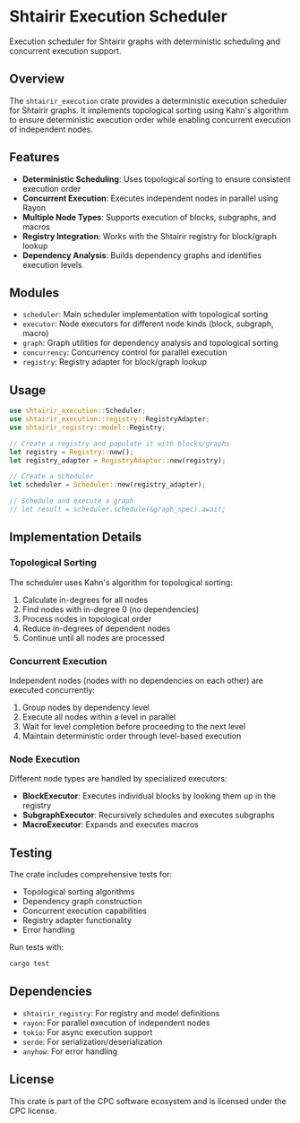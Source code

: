 # Shtairir Execution Scheduler

Execution scheduler for Shtairir graphs with deterministic scheduling and concurrent execution support.

## Overview

The `shtairir_execution` crate provides a deterministic execution scheduler for Shtairir graphs. It implements topological sorting using Kahn's algorithm to ensure deterministic execution order while enabling concurrent execution of independent nodes.

## Features

- **Deterministic Scheduling**: Uses topological sorting to ensure consistent execution order
- **Concurrent Execution**: Executes independent nodes in parallel using Rayon
- **Multiple Node Types**: Supports execution of blocks, subgraphs, and macros
- **Registry Integration**: Works with the Shtairir registry for block/graph lookup
- **Dependency Analysis**: Builds dependency graphs and identifies execution levels

## Modules

- `scheduler`: Main scheduler implementation with topological sorting
- `executor`: Node executors for different node kinds (block, subgraph, macro)
- `graph`: Graph utilities for dependency analysis and topological sorting
- `concurrency`: Concurrency control for parallel execution
- `registry`: Registry adapter for block/graph lookup

## Usage

```rust
use shtairir_execution::Scheduler;
use shtairir_execution::registry::RegistryAdapter;
use shtairir_registry::model::Registry;

// Create a registry and populate it with blocks/graphs
let registry = Registry::new();
let registry_adapter = RegistryAdapter::new(registry);

// Create a scheduler
let scheduler = Scheduler::new(registry_adapter);

// Schedule and execute a graph
// let result = scheduler.schedule(&graph_spec).await;
```

## Implementation Details

### Topological Sorting

The scheduler uses Kahn's algorithm for topological sorting:

1. Calculate in-degrees for all nodes
2. Find nodes with in-degree 0 (no dependencies)
3. Process nodes in topological order
4. Reduce in-degrees of dependent nodes
5. Continue until all nodes are processed

### Concurrent Execution

Independent nodes (nodes with no dependencies on each other) are executed concurrently:

1. Group nodes by dependency level
2. Execute all nodes within a level in parallel
3. Wait for level completion before proceeding to the next level
4. Maintain deterministic order through level-based execution

### Node Execution

Different node types are handled by specialized executors:

- **BlockExecutor**: Executes individual blocks by looking them up in the registry
- **SubgraphExecutor**: Recursively schedules and executes subgraphs
- **MacroExecutor**: Expands and executes macros

## Testing

The crate includes comprehensive tests for:

- Topological sorting algorithms
- Dependency graph construction
- Concurrent execution capabilities
- Registry adapter functionality
- Error handling

Run tests with:

```bash
cargo test
```

## Dependencies

- `shtairir_registry`: For registry and model definitions
- `rayon`: For parallel execution of independent nodes
- `tokio`: For async execution support
- `serde`: For serialization/deserialization
- `anyhow`: For error handling

## License

This crate is part of the CPC software ecosystem and is licensed under the CPC license.